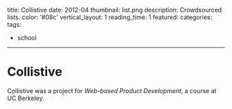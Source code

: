 title: Collistive
date: 2012-04
thumbnail: list.png
description: Crowdsourced lists.
color: '#08c'
vertical_layout: 1
reading_time: 1
featured:
categories:
tags:
- school
---

# Collistive

Collistive was a project for *Web-based Product Development*, a course at UC Berkeley.
